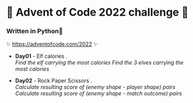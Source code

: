 # 🎄 Advent of Code 2022 challenge 🎄

### Written in **Python**🐍
✨ https://adventofcode.com/2022 ✨


- **Day01** - Elf calories .\
*Find the elf carrying the most calories*
*Find the 3 elves carrying the most calories*

- **Day02** - Rock Paper Scissors .\
*Calculate resulting score of (enemy shape - player shape) pairs*
*Calculate resulting score of (enemy shape - match outcome) pairs*
